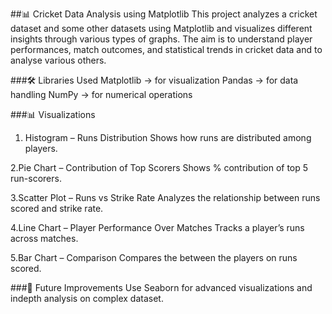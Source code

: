 ##📊 Cricket Data Analysis using Matplotlib
This project analyzes a cricket dataset and some other datasets using Matplotlib and visualizes different insights through various types of graphs. The aim is to understand player performances, match outcomes, and statistical trends in cricket data and to analyse various others.

###🛠️ Libraries Used
Matplotlib → for visualization
Pandas → for data handling
NumPy → for numerical operations

###📊 Visualizations
1. Histogram – Runs Distribution
Shows how runs are distributed among players.

2.Pie Chart – Contribution of Top Scorers
Shows % contribution of top 5 run-scorers.

3.Scatter Plot – Runs vs Strike Rate
Analyzes the relationship between runs scored and strike rate.

4.Line Chart – Player Performance Over Matches
Tracks a player’s runs across matches.

5.Bar Chart – Comparison
Compares the between the players on runs scored.

###📌 Future Improvements
Use Seaborn for advanced visualizations and indepth analysis on complex dataset.


